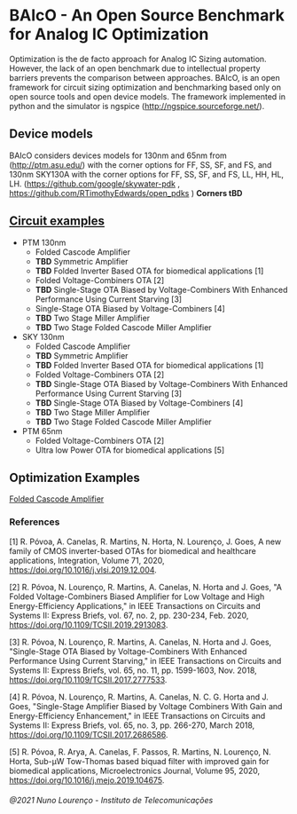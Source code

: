 # BAIcO - An Open Source Benchmark for Analog IC Optimization

Optimization is the de facto approach for Analog IC Sizing automation. However, the lack of an open benchmark due to intellectual property barriers prevents the comparison between approaches. BAIcO, is an open framework for circuit sizing optimization and benchmarking based only on open source tools and open device models.  The framework implemented in python and the simulator is ngspice (http://ngspice.sourceforge.net/).  

## Device models
BAIcO considers devices models for 130nm and 65nm from (http://ptm.asu.edu/) with the corner options for FF, SS, SF, and FS, and 130nm SKY130A with the corner options for FF, SS, SF, and FS, LL, HH, HL, LH. (https://github.com/google/skywater-pdk , https://github.com/RTimothyEdwards/open_pdks ) **Corners tBD**

## [Circuit examples](https://github.com/nunocclourenco/BAIcO/blob/main/examples.ipynb)
- PTM 130nm
    - Folded Cascode Amplifier
    - **TBD** Symmetric Amplifier
    - **TBD** Folded Inverter Based OTA for biomedical applications [1]
    - Folded Voltage-Combiners OTA [2]
    - **TBD** Single-Stage OTA Biased by Voltage-Combiners With Enhanced Performance Using Current Starving [3]
    - Single-Stage OTA Biased by Voltage-Combiners [4] 
    - **TBD** Two Stage Miller Amplifier
    - **TBD** Two Stage Folded Cascode Miller Amplifier
- SKY 130nm 
    - Folded Cascode Amplifier
    - **TBD** Symmetric Amplifier
    - **TBD** Folded Inverter Based OTA for biomedical applications [1]
    - Folded Voltage-Combiners OTA [2]
    - **TBD** Single-Stage OTA Biased by Voltage-Combiners With Enhanced Performance Using Current Starving [3]
    - **TBD** Single-Stage OTA Biased by Voltage-Combiners [4] 
    - **TBD** Two Stage Miller Amplifier
    - **TBD** Two Stage Folded Cascode Miller Amplifier
- PTM 65nm
    - Folded Voltage-Combiners OTA [2]
    - Ultra low Power OTA for biomedical applications [5]

## Optimization Examples
[Folded Cascode Amplifier](https://github.com/nunocclourenco/BAIcO/blob/main/folded_cascode.ipynb)
### References

[1] R. Póvoa, A. Canelas, R. Martins, N. Horta, N. Lourenço, J. Goes,
A new family of CMOS inverter-based OTAs for biomedical and healthcare applications,
Integration,
Volume 71,
2020,
https://doi.org/10.1016/j.vlsi.2019.12.004. 

[2] R. Póvoa, N. Lourenço, R. Martins, A. Canelas, N. Horta and J. Goes, "A Folded Voltage-Combiners Biased Amplifier for Low Voltage and High Energy-Efficiency Applications," in IEEE Transactions on Circuits and Systems II: Express Briefs, vol. 67, no. 2, pp. 230-234, Feb. 2020, https://doi.org/10.1109/TCSII.2019.2913083.

[3] R. Póvoa, N. Lourenço, R. Martins, A. Canelas, N. Horta and J. Goes, "Single-Stage OTA Biased by Voltage-Combiners With Enhanced Performance Using Current Starving," in IEEE Transactions on Circuits and Systems II: Express Briefs, vol. 65, no. 11, pp. 1599-1603, Nov. 2018, https://doi.org/10.1109/TCSII.2017.2777533.

[4] R. Póvoa, N. Lourenço, R. Martins, A. Canelas, N. C. G. Horta and J. Goes, "Single-Stage Amplifier Biased by Voltage Combiners With Gain and Energy-Efficiency Enhancement," in IEEE Transactions on Circuits and Systems II: Express Briefs, vol. 65, no. 3, pp. 266-270, March 2018, https://doi.org/10.1109/TCSII.2017.2686586.

[5] R. Póvoa, R. Arya, A. Canelas, F. Passos, R. Martins, N. Lourenço, N. Horta,
Sub-µW Tow-Thomas based biquad filter with improved gain for biomedical applications,
Microelectronics Journal,
Volume 95,
2020,
https://doi.org/10.1016/j.mejo.2019.104675.


###### @2021 Nuno Lourenço - Instituto de Telecomunicações

